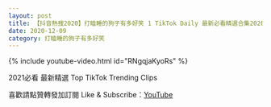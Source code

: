 ```yaml
---
layout: post
title: 【抖音熱搜2020】打瞌睡的狗子有多好笑 1 TikTok Daily 最新必看精選合集2020 12 09
date: 2020-12-09
category: 打瞌睡的狗子有多好笑
---
```


{% include youtube-video.html id="RNgqjaKyoRs" %}

2021必看 最新精選 Top TikTok Trending Clips

喜歡請點贊轉發加訂閱 Like & Subscribe：[YouTube](https://www.youtube.com/channel/UCAoR7VcanIPd04uEq_GIylA/videos)

